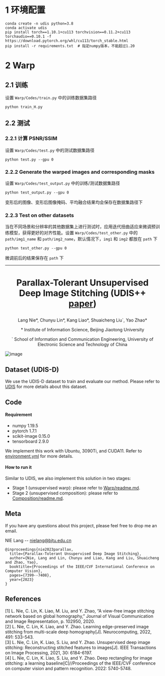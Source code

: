 # 1 环境配置

```shell
conda create -n udis python=3.8
conda activate udis
pip install torch==1.10.1+cu113 torchvision==0.11.2+cu113 torchaudio==0.10.1 -f https://download.pytorch.org/whl/cu113/torch_stable.html
pip install -r requirements.txt  # 指定numpy版本，不能超过1.20
```

# 2 Warp

## 2.1 训练

设置 `Warp/Codes/train.py` 中的训练数据集路径
  
```shell
python train_H.py
```

## 2.2 测试

### 2.2.1 计算 PSNR/SSIM

设置 `Warp/Codes/test.py` 中的测试数据集路径
```shell
python test.py --gpu 0
```

### 2.2.2 Generate the warped images and corresponding masks

设置 `Warp/Codes/test_output.py` 中的训练/测试数据集路径
```shell
python test_output.py --gpu 0
```
变形后的图像、变形后图像掩码、平均融合结果均会保存在数据集路径下

### 2.2.3 Test on other datasets

当在不同场景和分辨率的其他数据集上进行测试时，应用迭代扭曲适应来微调预训练模型，获得更好的对齐性能。设置 `Warp/Codes/test_other.py` 中的 `path/img1_name` 和 `path/img2_name`，默认情况下，`img1` 和 `img2` 都放在 `path` 下
```shell
python test_other.py --gpu 0
```

微调前后的结果保存在 `path` 下


------

# <p align="center">Parallax-Tolerant Unsupervised Deep Image Stitching (UDIS++ [paper](https://arxiv.org/abs/2302.08207))</p>
<p align="center">Lang Nie*, Chunyu Lin*, Kang Liao*, Shuaicheng Liu`, Yao Zhao*</p>
<p align="center">* Institute of Information Science, Beijing Jiaotong University</p>
<p align="center">` School of Information and Communication Engineering, University of Electronic Science and Technology of China</p>

![image](fig1.png)

## Dataset (UDIS-D)
We use the UDIS-D dataset to train and evaluate our method. Please refer to [UDIS](https://github.com/nie-lang/UnsupervisedDeepImageStitching) for more details about this dataset.


## Code
#### Requirement
* numpy 1.19.5
* pytorch 1.7.1
* scikit-image 0.15.0
* tensorboard 2.9.0

We implement this work with Ubuntu, 3090Ti, and CUDA11. Refer to [environment.yml](environment.yml) for more details.

#### How to run it
Similar to UDIS, we also implement this solution in two stages:
* Stage 1 (unsupervised warp): please refer to  [Warp/readme.md](https://github.com/nie-lang/UDIS2/blob/main/Warp/readme.md).
* Stage 2 (unsupervised composition): please refer to [Composition/readme.md](https://github.com/nie-lang/UDIS2/blob/main/Composition/readme.md).



## Meta
If you have any questions about this project, please feel free to drop me an email.

NIE Lang -- nielang@bjtu.edu.cn
```
@inproceedings{nie2023parallax,
  title={Parallax-Tolerant Unsupervised Deep Image Stitching},
  author={Nie, Lang and Lin, Chunyu and Liao, Kang and Liu, Shuaicheng and Zhao, Yao},
  booktitle={Proceedings of the IEEE/CVF International Conference on Computer Vision},
  pages={7399--7408},
  year={2023}
}
```


## References
[1] L. Nie, C. Lin, K. Liao, M. Liu, and Y. Zhao, “A view-free image stitching network based on global homography,” Journal of Visual Communication and Image Representation, p. 102950, 2020.  
[2] L. Nie, C. Lin, K. Liao, and Y. Zhao. Learning edge-preserved image stitching from multi-scale deep homography[J]. Neurocomputing, 2022, 491: 533-543.   
[3] L. Nie, C. Lin, K. Liao, S. Liu, and Y. Zhao. Unsupervised deep image stitching: Reconstructing stitched features to images[J]. IEEE Transactions on Image Processing, 2021, 30: 6184-6197.   
[4] L. Nie, C. Lin, K. Liao, S. Liu, and Y. Zhao. Deep rectangling for image stitching: a learning baseline[C]//Proceedings of the IEEE/CVF conference on computer vision and pattern recognition. 2022: 5740-5748.   
